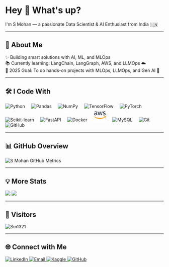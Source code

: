 <h1 align="left">Hey 👋 What's up?</h1>

<p align="left">I'm S Mohan — a passionate Data Scientist & AI Enthusiast from India 🇮🇳</p>

---

<h2 align="left">🧠 About Me</h2>

<p align="left">
✨ Building smart solutions with AI, ML, and MLOps<br>
📚 Currently learning: LangChain, LangGraph, AWS, and LLMOps ☁️<br>
🎯 2025 Goal: To do hands-on projects with MLOps, LLMOps, and Gen AI 🚀<br>
</p>

---

<h2 align="left">🛠️ I Code With</h2>

<div align="left">
  <img src="https://cdn.jsdelivr.net/gh/devicons/devicon/icons/python/python-original.svg" height="40" alt="Python" />
  <img width="12" />
  <img src="https://cdn.jsdelivr.net/gh/devicons/devicon/icons/pandas/pandas-original.svg" height="40" alt="Pandas" />
  <img width="12" />
  <img src="https://cdn.jsdelivr.net/gh/devicons/devicon/icons/numpy/numpy-original.svg" height="40" alt="NumPy" />
  <img width="12" />
  <img src="https://cdn.jsdelivr.net/gh/devicons/devicon/icons/tensorflow/tensorflow-original.svg" height="40" alt="TensorFlow" />
  <img width="12" />
  <img src="https://cdn.jsdelivr.net/gh/devicons/devicon/icons/pytorch/pytorch-original.svg" height="40" alt="PyTorch" />
  <img width="12" />
  <img src="https://cdn.jsdelivr.net/gh/devicons/devicon/icons/scikitlearn/scikitlearn-original.svg" height="40" alt="Scikit-learn" />
  <img width="12" />
  <img src="https://cdn.jsdelivr.net/gh/devicons/devicon/icons/fastapi/fastapi-original.svg" height="40" alt="FastAPI" />
  <img width="12" />
  <img src="https://cdn.jsdelivr.net/gh/devicons/devicon/icons/docker/docker-original.svg" height="40" alt="Docker" />
  <img width="12" />
  <img src="https://raw.githubusercontent.com/devicons/devicon/master/icons/amazonwebservices/amazonwebservices-original-wordmark.svg" height="40" alt="AWS" />
  <img width="12" />
  <img src="https://cdn.jsdelivr.net/gh/devicons/devicon/icons/mysql/mysql-original.svg" height="40" alt="MySQL" />
  <img width="12" />
  <img src="https://cdn.jsdelivr.net/gh/devicons/devicon/icons/git/git-original.svg" height="40" alt="Git" />
  <img width="12" />
  <img src="https://cdn.jsdelivr.net/gh/devicons/devicon/icons/github/github-original.svg" height="40" alt="GitHub" />
</div>

---

<h2 align="left">📊 GitHub Overview</h2>

<p align="left">
  <img src="https://metrics.lecoq.io/Sm1321?template=classic&base=header,activity,community&isocalendar=1&languages=1&achievements=1&achievements.threshold=C&config.timezone=Asia%2FKolkata" alt="S Mohan GitHub Metrics" />
</p>

---

<h2 align="left">💡 More Stats</h2>

<p align="left">
  <img src="https://github-readme-stats.vercel.app/api?username=Sm1321&show_icons=true&theme=radical" height="180"/>
  <img src="https://github-readme-stats.vercel.app/api/top-langs/?username=Sm1321&layout=compact&theme=radical" height="180"/>
</p>

---

<h2 align="left">👀 Visitors</h2>

<p align="left">
  <img src="https://komarev.com/ghpvc/?username=Sm1321&label=Profile%20views&color=0e75b6&style=flat" alt="Sm1321" />
</p>

---

<h2 align="left">🌐 Connect with Me</h2>

<p align="left">
  <a href="https://www.linkedin.com/in/mohan-s-805b72212/" target="_blank">
    <img src="https://img.shields.io/badge/LinkedIn-blue?style=for-the-badge&logo=linkedin" alt="LinkedIn" />
  </a>
  <a href="mailto:siddulamohan1321@gmail.com" target="_blank">
    <img src="https://img.shields.io/badge/Gmail-red?style=for-the-badge&logo=gmail&logoColor=white" alt="Email" />
  </a>
  <a href="https://www.kaggle.com/siddulamohan" target="_blank">
    <img src="https://img.shields.io/badge/Kaggle-blue?style=for-the-badge&logo=kaggle" alt="Kaggle" />
  </a>
  <a href="https://github.com/Sm1321" target="_blank">
    <img src="https://img.shields.io/badge/GitHub-181717?style=for-the-badge&logo=github&logoColor=white" alt="GitHub" />
  </a>
</p>
